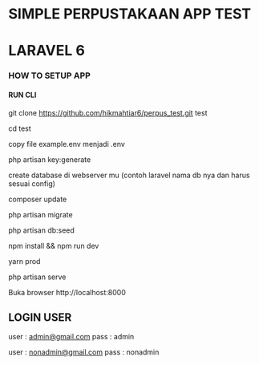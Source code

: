 # SIMPLE PERPUSTAKAAN APP TEST
# LARAVEL 6

### HOW TO SETUP APP

#### RUN CLI 

git clone https://github.com/hikmahtiar6/perpus_test.git test
>
cd test

copy file example.env menjadi .env

php artisan key:generate

create database di webserver mu (contoh laravel nama db nya dan harus sesuai config)

composer update

php artisan migrate

php artisan db:seed

npm install && npm run dev

yarn prod

php artisan serve

Buka browser http://localhost:8000

## LOGIN USER
user : admin@gmail.com
pass : admin

user : nonadmin@gmail.com
pass : nonadmin